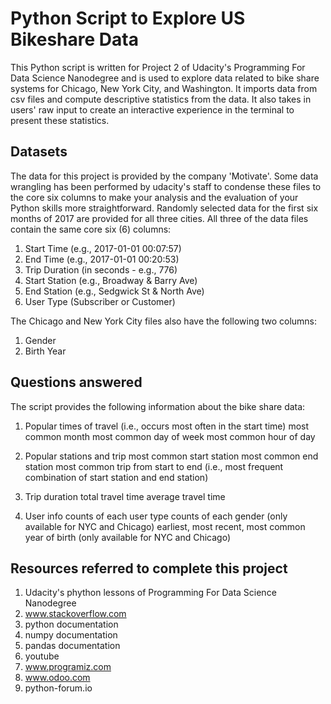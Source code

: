 # Python Script to Explore US Bikeshare Data
This Python script is written for Project 2 of Udacity's Programming For Data Science Nanodegree and is used to explore data related to bike share systems for Chicago, New York City, and Washington. It imports data from csv files and compute descriptive statistics from the data. It also takes in users' raw input to create an interactive experience in the terminal to present these statistics.


## Datasets
The data for this project is provided by the company 'Motivate'. Some data wrangling has been performed by udacity's staff to condense these files to the core six columns to make your analysis and the evaluation of your Python skills more straightforward. Randomly selected data for the first six months of 2017 are provided for all three cities. All three of the data files contain the same core six (6) columns:

1) Start Time (e.g., 2017-01-01 00:07:57)
2) End Time (e.g., 2017-01-01 00:20:53)
3) Trip Duration (in seconds - e.g., 776)
4) Start Station (e.g., Broadway & Barry Ave)
5) End Station (e.g., Sedgwick St & North Ave)
6) User Type (Subscriber or Customer)

The Chicago and New York City files also have the following two columns:
1) Gender
2) Birth Year



## Questions answered
The script provides the following information about the bike share data:

1) Popular times of travel (i.e., occurs most often in the start time)
most common month
most common day of week
most common hour of day

2) Popular stations and trip
most common start station
most common end station
most common trip from start to end (i.e., most frequent combination of start station and end station)

3) Trip duration
total travel time
average travel time

4) User info
counts of each user type
counts of each gender (only available for NYC and Chicago)
earliest, most recent, most common year of birth (only available for NYC and Chicago)


## Resources referred to complete this project
1) Udacity's phython lessons of Programming For Data Science Nanodegree
2) www.stackoverflow.com
3) python documentation
4) numpy documentation
5) pandas documentation
6) youtube
7) www.programiz.com
8) www.odoo.com
9) python-forum.io